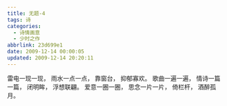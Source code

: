 ```yaml
---
title: 无题-4
tags: 诗
categories:
  - 诗情画意
  - 少时之作
abbrlink: 23d699e1
date: 2009-12-14 00:00:05
updated: 2009-12-14 20:20:11
---
```

雷电一现一现，
雨水一点一点，
靠窗台，
抑郁寡欢。
歌曲一遍一遍，
情诗一篇一篇，
闭明眸，
浮想联翩。
爱意一圈一圈，
思念一片一片，
倚栏杆，
酒醉孤月。